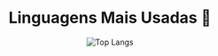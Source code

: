 <h1 align="center">Linguagens Mais Usadas 🩷</h1>

<div align="center">

<!-- Estatísticas de Linguagens -->
![Top Langs](https://github-readme-stats.vercel.app/api/top-langs/?username=adudasena&hide_progress=false&layout=compact&theme=rose_pine&hide_border=true&bg_color=00000000&text_color=ffb7c5&title_color=e0a3c3&card_width=400)

</div>

